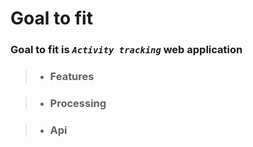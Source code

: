 # Goal to fit
### Goal to fit is _`Activity tracking`_ web application

> - ### Features


> - ### Processing


> - ### Api